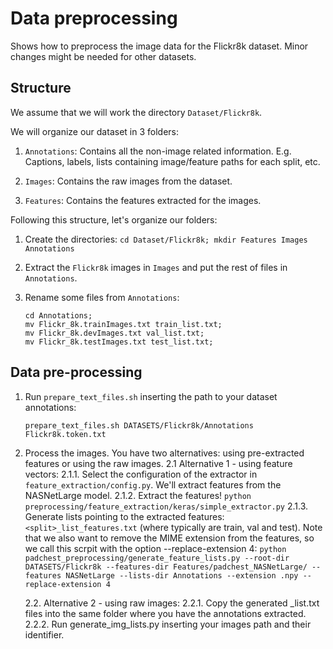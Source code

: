 # Data preprocessing

Shows how to preprocess the image data for the Flickr8k dataset. Minor changes might be needed for other datasets.

## Structure

We assume that we will work the directory `Dataset/Flickr8k`.

We will organize our dataset in 3 folders:

1. `Annotations`: Contains all the non-image related information. E.g. Captions, labels, lists containing image/feature paths for each split, etc.

2. `Images`: Contains the raw images from the dataset.

3. `Features`: Contains the features extracted for the images.

Following this structure, let's organize our folders:

1. Create the directories:   ``cd Dataset/Flickr8k; mkdir Features Images Annotations``
      
2. Extract the `Flickr8k` images in `Images` and put the rest of files in `Annotations`.

3. Rename some files from `Annotations`:
      ```
      cd Annotations;
      mv Flickr_8k.trainImages.txt train_list.txt;
      mv Flickr_8k.devImages.txt val_list.txt; 
      mv Flickr_8k.testImages.txt test_list.txt;
      ```

## Data pre-processing

1. Run `prepare_text_files.sh` inserting the path to your dataset annotations:
      ```
      prepare_text_files.sh DATASETS/Flickr8k/Annotations Flickr8k.token.txt
      ```

2. Process the images. You have two alternatives: using pre-extracted features or using the raw images.
    2.1 Alternative 1 - using feature vectors:
        2.1.1. Select the configuration of the extractor in `feature_extraction/config.py`. We'll extract features from the NASNetLarge model.
        2.1.2. Extract the features!
            ```
            python preprocessing/feature_extraction/keras/simple_extractor.py
            ```
        2.1.3. Generate lists pointing to the extracted features: `<split>_list_features.txt` (where <split> typically are train, val and test). Note that we also want to remove the MIME extension from the features, so we call this scrpit with the option  --replace-extension 4:
        ```
        python padchest_preprocessing/generate_feature_lists.py --root-dir DATASETS/Flickr8k --features-dir Features/padchest_NASNetLarge/ --features NASNetLarge --lists-dir Annotations --extension .npy --replace-extension 4
        ```
        
    2.2. Alternative 2 - using raw images:
        2.2.1. Copy the generated <set-split>_list.txt files into the same folder where you have the annotations extracted.
        2.2.2. Run generate_img_lists.py inserting your images path and their identifier.

